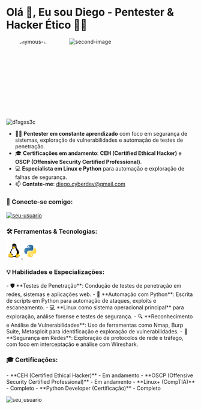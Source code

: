 <h1>Olá 👋, Eu sou Diego - Pentester & Hacker Ético 🕵️‍♂️</h1>
<p>
  <img src="https://giffiles.alphacoders.com/120/120245.gif" alt="anonymous-hacker" height="200px" style="display: inline-block; margin-right: 20px; border-radius: 50%"/>
  <img src="https://steamuserimages-a.akamaihd.net/ugc/939432316730598692/998DF3BE9614B453D17E9776752BB36BCE2C8970/?imw=5000&imh=5000&ima=fit&impolicy=Letterbox&imcolor=%23000000&letterbox=false" alt="second-image" style="display: inline-block"/>
</p>

<p align="left"> <img src="https://komarev.com/ghpvc/?username=d1xgxs3c&label=Profile%20views&color=0e75b6&style=flat" alt="d1xgxs3c" /> </p>

- 🕵️‍♂️ **Pentester em constante aprendizado** com foco em segurança de sistemas, exploração de vulnerabilidades e automação de testes de penetração.
- 🎓 **Certificações em andamento**: **CEH (Certified Ethical Hacker)** e **OSCP (Offensive Security Certified Professional)**.
- 💻 **Especialista em Linux e Python** para automação e exploração de falhas de segurança.
- 📫 **Contate-me**: [diego.cyberdev@gmail.com](mailto:diego.cyberdev@gmail.com)

<h3 align="left">🔗 Conecte-se comigo:</h3>
<p align="left">
<a href="https://linkedin.com/in/DiegoCybersec" target="blank"><img align="center" src="https://raw.githubusercontent.com/rahuldkjain/github-profile-readme-generator/master/src/images/icons/Social/linked-in-alt.svg" alt="seu-usuario" height="30" width="40" /></a>
</p>

<h3 align="left">🛠️ Ferramentas & Tecnologias:</h3>
<p align="left">
  <a href="https://www.linux.org/" target="_blank" rel="noreferrer">
    <img src="https://raw.githubusercontent.com/devicons/devicon/master/icons/linux/linux-original.svg" alt="linux" width="40" height="40"/>
  </a>
  <a href="https://www.python.org" target="_blank" rel="noreferrer">
    <img src="https://raw.githubusercontent.com/devicons/devicon/master/icons/python/python-original.svg" alt="python" width="40" height="40"/>
  </a>
</p>

<h3 align="left">💡 Habilidades e Especializações:</h3>
- 🛡️ **Testes de Penetração**: Condução de testes de penetração em redes, sistemas e aplicações web.
- 🐍 **Automação com Python**: Escrita de scripts em Python para automação de ataques, exploits e escaneamento.
- 💻 **Linux como sistema operacional principal** para exploração, análise forense e testes de segurança.
- 🔍 **Reconhecimento e Análise de Vulnerabilidades**: Uso de ferramentas como Nmap, Burp Suite, Metasploit para identificação e exploração de vulnerabilidades.
- 🔐 **Segurança em Redes**: Exploração de protocolos de rede e tráfego, com foco em interceptação e análise com Wireshark.

<h3 align="left">🎓 Certificações:</h3>
- **CEH (Certified Ethical Hacker)** - Em andamento
- **OSCP (Offensive Security Certified Professional)** - Em andamento
- **Linux+ (CompTIA)** - Completo
- **Python Developer (Certificação)** - Completo

<p><a href="https://www.buymeacoffee.com/seu_usuario"> <img align="left" src="https://cdn.buymeacoffee.com/buttons/v2/default-yellow.png" height="50" width="210" alt="seu_usuario" /></a></p><br><br>

